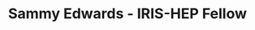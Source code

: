 ---
layout: fellow
pagetype: fellow
permalink: /fellows/HamCats.html
fellow-name: Sammy Edwards
title: Sammy Edwards - IRIS-HEP Fellow
active: false
dates:
  start: 2021-05-24
  end: 2021-08-13
photo: /assets/images/team/fellows-2021/Sammy-Edwards.jpg
institution: University of Wisconsin - Platteville
e-mail: sam@reddan.net
project_title: Analyzing Neutrino Interactions
focus-area: ia
project_goal: >
  When neutrinos interact with each other, the result is close to a pixelated image.
  Once the image comes through it can be broken down and analyzed, and then put back
  together. This project will develop an algorithm to help analyze these images using
  simulated events from the DUNE experiment.
mentors:
- Jane Nachtman (University of Iowa)
- Arghya Das (University of Wisconsin - Platteville)
proposal: /assets/pdf/fellows-2021/Fellow-Sammy-Edwards-Proposal.pdf
presentations: >
  - title:
    date:
    url:
    meeting:
    meetingurl:
    recordingurl:
    focus-area:
current_status: >
  <strong>March 2023</strong> - Software Developer at Genova Technologies
github-username:
linkedin-profile: https://www.linkedin.com/in/sammyedwards
challenge-area:
---